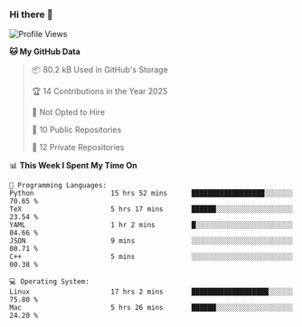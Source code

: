 ### Hi there 👋

<!--
**huayuan4396/huayuan4396** is a ✨ _special_ ✨ repository because its `README.md` (this file) appears on your GitHub profile.

Here are some ideas to get you started:

- 🔭 I’m currently working on ...
- 🌱 I’m currently learning ...
- 👯 I’m looking to collaborate on ...
- 🤔 I’m looking for help with ...
- 💬 Ask me about ...
- 📫 How to reach me: ...
- 😄 Pronouns: ...
- ⚡ Fun fact: ...
-->

<!--START_SECTION:waka-->
![Profile Views](http://img.shields.io/badge/Profile%20Views-2-blue)

**🐱 My GitHub Data** 

> 📦 80.2 kB Used in GitHub's Storage 
 > 
> 🏆 14 Contributions in the Year 2025
 > 
> 🚫 Not Opted to Hire
 > 
> 📜 10 Public Repositories 
 > 
> 🔑 12 Private Repositories 
 > 
📊 **This Week I Spent My Time On** 

```text
💬 Programming Languages: 
Python                   15 hrs 52 mins      ██████████████████░░░░░░░   70.65 % 
TeX                      5 hrs 17 mins       ██████░░░░░░░░░░░░░░░░░░░   23.54 % 
YAML                     1 hr 2 mins         █░░░░░░░░░░░░░░░░░░░░░░░░   04.66 % 
JSON                     9 mins              ░░░░░░░░░░░░░░░░░░░░░░░░░   00.71 % 
C++                      5 mins              ░░░░░░░░░░░░░░░░░░░░░░░░░   00.38 % 

💻 Operating System: 
Linux                    17 hrs 2 mins       ███████████████████░░░░░░   75.80 % 
Mac                      5 hrs 26 mins       ██████░░░░░░░░░░░░░░░░░░░   24.20 % 
```


<!--END_SECTION:waka-->
